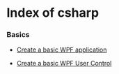 
# Index of csharp


### Basics

- [Create a basic WPF application](./wpf.app)
                        
- [Create a basic WPF User Control](./wpf.user.control)
                        
